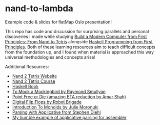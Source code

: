 # nand-to-lambda

Example code & slides for flatMap Oslo presentation!

This repo has code and discussion for surprising parallels and personal discoveries
I made while studying [Build a Modern Computer from First Principles: From Nand to Tetris](https://www.coursera.org/learn/build-a-computer) alongside [Haskell Programming from First Principles](http://haskellbook.com/). Both of these learning resources aim to teach difficult concepts from the foundation up, and I found when material is approached this way universal methodologies and concepts arise!

Additional Resources:

- [Nand 2 Tetris Website](http://nand2tetris.org/)
- [Nand 2 Tetris Course](https://www.coursera.org/learn/build-a-computer)
- [Haskell Book](http://haskellbook.com/)
- [To Mock a Mockingbird by Raymond Smullyan](https://en.wikipedia.org/wiki/To_Mock_a_Mockingbird)
- [Point Free or Die (amazing  ETA reduction by Amar Shah)](https://www.youtube.com/watch?v=seVSlKazsNk)
- [Digital Flip Flops by Robot Brigade](https://www.youtube.com/watch?v=NjO68wdbWyU)
- [Introduction To Monoids by Julie Moronuki](https://www.youtube.com/watch?v=-mnA8_DWfik)
- [Parsing with Applicative from Stephen Diehl](http://dev.stephendiehl.com/fun/002_parsers.html)
- [My humble example of applicative parsing for assembler](https://github.com/paniclater/haskell_assembler)